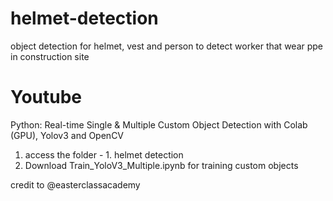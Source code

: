 # helmet-detection
object detection for helmet, vest and person to detect worker that wear ppe in construction site
# Youtube
Python: Real-time Single & Multiple Custom Object Detection with Colab (GPU), Yolov3 and OpenCV
1)  access the folder - 1. helmet detection
2) Download Train_YoloV3_Multiple.ipynb for training custom objects

credit to @easterclassacademy
